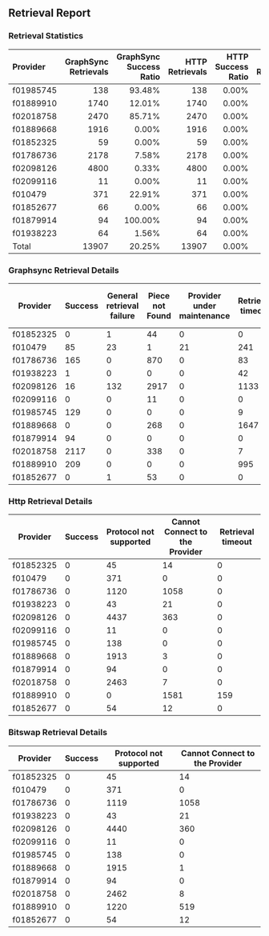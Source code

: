 ## Retrieval Report
### Retrieval Statistics
| Provider  | GraphSync Retrievals | GraphSync Success Ratio | HTTP Retrievals | HTTP Success Ratio | Bitswap Retrievals | Bitswap Success Ratio |
| :-------- | -------------------: | ----------------------: | --------------: | -----------------: | -----------------: | --------------------: |
| f01985745 |                  138 |                  93.48% |             138 |              0.00% |                138 |                 0.00% |
| f01889910 |                 1740 |                  12.01% |            1740 |              0.00% |               1739 |                 0.00% |
| f02018758 |                 2470 |                  85.71% |            2470 |              0.00% |               2470 |                 0.00% |
| f01889668 |                 1916 |                   0.00% |            1916 |              0.00% |               1916 |                 0.00% |
| f01852325 |                   59 |                   0.00% |              59 |              0.00% |                 59 |                 0.00% |
| f01786736 |                 2178 |                   7.58% |            2178 |              0.00% |               2177 |                 0.00% |
| f02098126 |                 4800 |                   0.33% |            4800 |              0.00% |               4800 |                 0.00% |
| f02099116 |                   11 |                   0.00% |              11 |              0.00% |                 11 |                 0.00% |
| f010479   |                  371 |                  22.91% |             371 |              0.00% |                371 |                 0.00% |
| f01852677 |                   66 |                   0.00% |              66 |              0.00% |                 66 |                 0.00% |
| f01879914 |                   94 |                 100.00% |              94 |              0.00% |                 94 |                 0.00% |
| f01938223 |                   64 |                   1.56% |              64 |              0.00% |                 64 |                 0.00% |
| Total     |                13907 |                  20.25% |           13907 |              0.00% |              13905 |                 0.00% |

### Graphsync Retrieval Details
| Provider  | Success | General retrieval failure | Piece not Found | Provider under maintenance | Retrieval timeout | Cannot Connect to the Provider | Unconfirmed block transfer | Retrieval rejected |
| --------- | ------- | ------------------------- | --------------- | -------------------------- | ----------------- | ------------------------------ | -------------------------- | ------------------ |
| f01852325 | 0       | 1                         | 44              | 0                          | 0                 | 14                             | 0                          | 0                  |
| f010479   | 85      | 23                        | 1               | 21                         | 241               | 0                              | 0                          | 0                  |
| f01786736 | 165     | 0                         | 870             | 0                          | 83                | 1059                           | 1                          | 0                  |
| f01938223 | 1       | 0                         | 0               | 0                          | 42                | 21                             | 0                          | 0                  |
| f02098126 | 16      | 132                       | 2917            | 0                          | 1133              | 360                            | 242                        | 0                  |
| f02099116 | 0       | 0                         | 11              | 0                          | 0                 | 0                              | 0                          | 0                  |
| f01985745 | 129     | 0                         | 0               | 0                          | 9                 | 0                              | 0                          | 0                  |
| f01889668 | 0       | 0                         | 268             | 0                          | 1647              | 1                              | 0                          | 0                  |
| f01879914 | 94      | 0                         | 0               | 0                          | 0                 | 0                              | 0                          | 0                  |
| f02018758 | 2117    | 0                         | 338             | 0                          | 7                 | 8                              | 0                          | 0                  |
| f01889910 | 209     | 0                         | 0               | 0                          | 995               | 519                            | 0                          | 17                 |
| f01852677 | 0       | 1                         | 53              | 0                          | 0                 | 12                             | 0                          | 0                  |

### Http Retrieval Details
| Provider  | Success | Protocol not supported | Cannot Connect to the Provider | Retrieval timeout |
| --------- | ------- | ---------------------- | ------------------------------ | ----------------- |
| f01852325 | 0       | 45                     | 14                             | 0                 |
| f010479   | 0       | 371                    | 0                              | 0                 |
| f01786736 | 0       | 1120                   | 1058                           | 0                 |
| f01938223 | 0       | 43                     | 21                             | 0                 |
| f02098126 | 0       | 4437                   | 363                            | 0                 |
| f02099116 | 0       | 11                     | 0                              | 0                 |
| f01985745 | 0       | 138                    | 0                              | 0                 |
| f01889668 | 0       | 1913                   | 3                              | 0                 |
| f01879914 | 0       | 94                     | 0                              | 0                 |
| f02018758 | 0       | 2463                   | 7                              | 0                 |
| f01889910 | 0       | 0                      | 1581                           | 159               |
| f01852677 | 0       | 54                     | 12                             | 0                 |

### Bitswap Retrieval Details
| Provider  | Success | Protocol not supported | Cannot Connect to the Provider |
| --------- | ------- | ---------------------- | ------------------------------ |
| f01852325 | 0       | 45                     | 14                             |
| f010479   | 0       | 371                    | 0                              |
| f01786736 | 0       | 1119                   | 1058                           |
| f01938223 | 0       | 43                     | 21                             |
| f02098126 | 0       | 4440                   | 360                            |
| f02099116 | 0       | 11                     | 0                              |
| f01985745 | 0       | 138                    | 0                              |
| f01889668 | 0       | 1915                   | 1                              |
| f01879914 | 0       | 94                     | 0                              |
| f02018758 | 0       | 2462                   | 8                              |
| f01889910 | 0       | 1220                   | 519                            |
| f01852677 | 0       | 54                     | 12                             |
